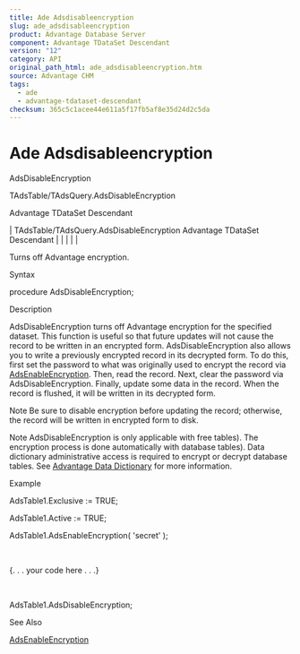 ```yaml
---
title: Ade Adsdisableencryption
slug: ade_adsdisableencryption
product: Advantage Database Server
component: Advantage TDataSet Descendant
version: "12"
category: API
original_path_html: ade_adsdisableencryption.htm
source: Advantage CHM
tags:
  - ade
  - advantage-tdataset-descendant
checksum: 365c5c1acee44e611a5f17fb5af8e35d24d2c5da
---
```


# Ade Adsdisableencryption

AdsDisableEncryption

TAdsTable/TAdsQuery.AdsDisableEncryption

Advantage TDataSet Descendant

| TAdsTable/TAdsQuery.AdsDisableEncryption  Advantage TDataSet Descendant |  |  |  |  |

Turns off Advantage encryption.

Syntax

procedure AdsDisableEncryption;

Description

AdsDisableEncryption turns off Advantage encryption for the specified dataset. This function is useful so that future updates will not cause the record to be written in an encrypted form. AdsDisableEncryption also allows you to write a previously encrypted record in its decrypted form. To do this, first set the password to what was originally used to encrypt the record via [AdsEnableEncryption](ade_adsenableencryption.md). Then, read the record. Next, clear the password via AdsDisableEncryption. Finally, update some data in the record. When the record is flushed, it will be written in its decrypted form.

Note Be sure to disable encryption before updating the record; otherwise, the record will be written in encrypted form to disk.

Note AdsDisableEncryption is only applicable with free tables). The encryption process is done automatically with database tables). Data dictionary administrative access is required to encrypt or decrypt database tables. See [Advantage Data Dictionary](master_advantage_data_dictionary.md) for more information.

Example

AdsTable1.Exclusive := TRUE;

AdsTable1.Active := TRUE;

AdsTable1.AdsEnableEncryption( 'secret' );

 

{. . . your code here . . .}

 

AdsTable1.AdsDisableEncryption;

See Also

[AdsEnableEncryption](ade_adsenableencryption.md)
